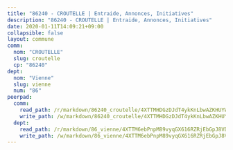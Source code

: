 ```yaml
---
title: "86240 - CROUTELLE | Entraide, Annonces, Initiatives"
description: "86240 - CROUTELLE | Entraide, Annonces, Initiatives"
date: 2020-01-11T14:09:21+09:00
collapsible: false
layout: commune
comm:
  nom: "CROUTELLE"
  slug: croutelle
  cp: "86240"
dept:
  nom: "Vienne"
  slug: vienne
  num: "86"
peerpad:
  comm:
    read_path: /r/markdown/86240_croutelle/4XTTMHDGzDJdT4ykKnLbwAZKHUYW1ENjKkd7uQrf2PgxTHipt
    write_path: /w/markdown/86240_croutelle/4XTTMHDGzDJdT4ykKnLbwAZKHUYW1ENjKkd7uQrf2PgxTHipt-K3TgThMNGJdwZALYKoD7V7ayoW5GeLoycrcMjGWyQgLyTm8giR1bQZhmRTWY56LPQeaQCB6LqTURLtmW1F6TcuyqETRxd6NwkSm5sz1ZmVhnjRDzf3vG7Yx7kQ3PvP3zoLGAM6ZS
  dept:
    read_path: /r/markdown/86_vienne/4XTTM6ebPnpM89vyqGX616RZRjEbGpJ8VDNVdSCrMHCb86ALN
    write_path: /w/markdown/86_vienne/4XTTM6ebPnpM89vyqGX616RZRjEbGpJ8VDNVdSCrMHCb86ALN-K3TgUEmU2PzobkNvYrNtR4DXtgm1qYeknzdEZmszmUFpRSMDjV62q8xZv1nUQEJqGnnT9H399N9TnzZMyT3rgAM3pHPbqGxVD33vWNzCSkbf2kxHwBfenpixiJuwbWaCBERwmNeA
---
```


